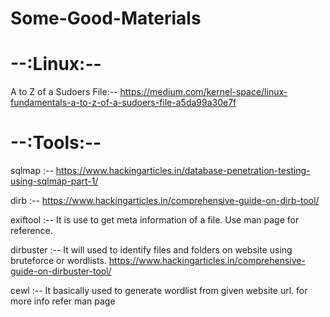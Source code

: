 # Some-Good-Materials

# --:Linux:--
A to Z of a Sudoers File:--  https://medium.com/kernel-space/linux-fundamentals-a-to-z-of-a-sudoers-file-a5da99a30e7f

# --:Tools:--
sqlmap  :--  https://www.hackingarticles.in/database-penetration-testing-using-sqlmap-part-1/

dirb    :--  https://www.hackingarticles.in/comprehensive-guide-on-dirb-tool/

exiftool :-- It is use to get meta information of a file. Use man page for reference.

dirbuster :-- It will used to identify files and folders on website using bruteforce or wordlists. https://www.hackingarticles.in/comprehensive-guide-on-dirbuster-tool/ 

cewl :-- It basically used to generate wordlist from given website url. for more info refer man page
